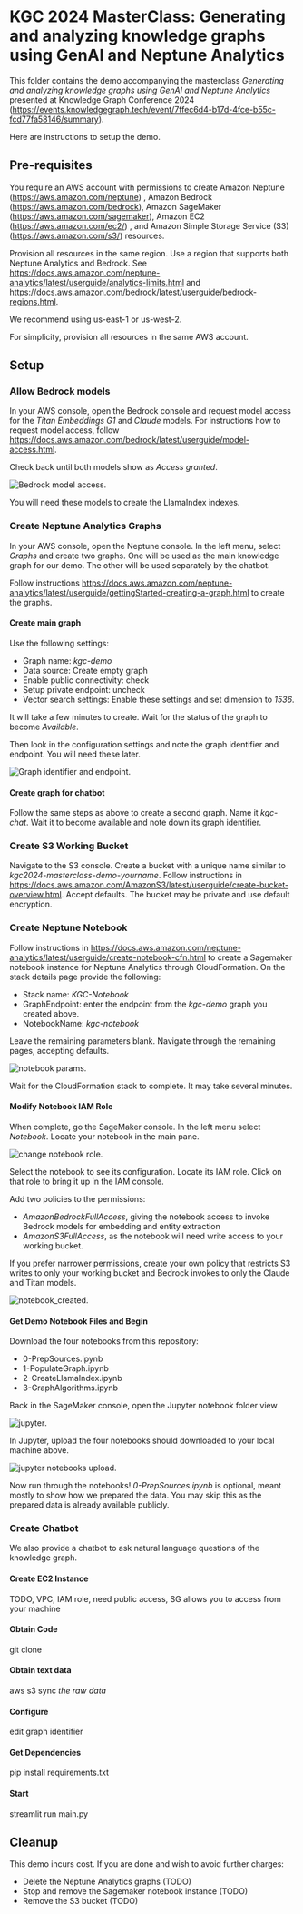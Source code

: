 # KGC 2024 MasterClass: Generating and analyzing knowledge graphs using GenAI and Neptune Analytics

This folder contains the demo accompanying the masterclass _Generating and analyzing knowledge graphs using GenAI and Neptune Analytics_ presented at Knowledge Graph Conference 2024 (<https://events.knowledgegraph.tech/event/7ffec6d4-b17d-4fce-b55c-fcd77fa58146/summary>). 

Here are instructions to setup the demo.

## Pre-requisites

You require an AWS account with permissions to create Amazon Neptune (<https://aws.amazon.com/neptune>) , Amazon Bedrock (<https://aws.amazon.com/bedrock>), Amazon SageMaker (<https://aws.amazon.com/sagemaker>), Amazon EC2 (<https://aws.amazon.com/ec2/>) , and Amazon Simple Storage Service (S3) (<https://aws.amazon.com/s3/>) resources.

Provision all resources in the same region. Use a region that supports both Neptune Analytics and Bedrock. See <https://docs.aws.amazon.com/neptune-analytics/latest/userguide/analytics-limits.html> and <https://docs.aws.amazon.com/bedrock/latest/userguide/bedrock-regions.html>.

We recommend using us-east-1 or us-west-2.

For simplicity, provision all resources in the same AWS account.

## Setup

### Allow Bedrock models

In your AWS console, open the Bedrock console and request model access for the _Titan Embeddings G1_ and _Claude_ models. For instructions how to request model access, follow <https://docs.aws.amazon.com/bedrock/latest/userguide/model-access.html>.

Check back until both models show as _Access granted_.

![Bedrock model access](images/bedrock_model_access.png "Bedrock model access").

You will need these models to create the LlamaIndex indexes. 

### Create Neptune Analytics Graphs

In your AWS console, open the Neptune console. In the left menu, select _Graphs_ and create two graphs. One will be used as the main knowledge graph for our demo. The other will be used separately by the chatbot.

Follow instructions <https://docs.aws.amazon.com/neptune-analytics/latest/userguide/gettingStarted-creating-a-graph.html> to create the graphs. 

#### Create main graph

Use the following settings: 
- Graph name: *kgc-demo*
- Data source: Create empty graph
- Enable public connectivity: check
- Setup private endpoint: uncheck
- Vector search settings: Enable these settings and set dimension to *1536*.

It will take a few minutes to create. Wait for the status of the graph to become *Available*. 

Then look in the configuration settings and note the graph identifier and endpoint. You will need these later.

![Graph identifier and endpoint](images/na_graph.png "Graph identifier and endpoint").

#### Create graph for chatbot

Follow the same steps as above to create a second graph. Name it *kgc-chat*. Wait it to become available and note down its graph identifier.

### Create S3 Working Bucket

Navigate to the S3 console. Create a bucket with a unique name similar to _kgc2024-masterclass-demo-yourname_. Follow instructions in <https://docs.aws.amazon.com/AmazonS3/latest/userguide/create-bucket-overview.html>. Accept defaults. The bucket may be private and use default encryption.

### Create Neptune Notebook

Follow instructions in https://docs.aws.amazon.com/neptune-analytics/latest/userguide/create-notebook-cfn.html to create a Sagemaker notebook instance for Neptune Analytics through CloudFormation. On the stack details page provide the following:

- Stack name: *KGC-Notebook*
- GraphEndpoint: enter the endpoint from the *kgc-demo* graph you created above.
- NotebookName: *kgc-notebook*

Leave the remaining parameters blank. Navigate through the remaining pages, accepting defaults.

![notebook params](images/na_notebook.png "notebook params").

Wait for the CloudFormation stack to complete. It may take several minutes.

#### Modify Notebook IAM Role

When complete, go the SageMaker console. In the left menu select _Notebook_. Locate your notebook in the main pane. 

![change notebook role](images/iam_notebook.png "change notebook role").

Select the notebook to see its configuration. Locate its IAM role. Click on that role to bring it up in the IAM console.

Add two policies to the permissions: 

- *AmazonBedrockFullAccess*, giving the notebook access to invoke Bedrock models for embedding and entity extraction
- *AmazonS3FullAccess*, as the notebook will need write access to your working bucket.

If you prefer narrower permissions, create your own policy that restricts S3 writes to only your working bucket and Bedrock invokes to only the Claude and Titan models.

![notebook_created](images/sm_notebook.png "notebook created").

#### Get Demo Notebook Files and Begin

Download the four notebooks from this repository:

- 0-PrepSources.ipynb
- 1-PopulateGraph.ipynb
- 2-CreateLlamaIndex.ipynb
- 3-GraphAlgorithms.ipynb

Back in the SageMaker console, open the Jupyter notebook folder view

![jupyter](images/jupyter.png "jupyter").

In Jupyter, upload the four notebooks should downloaded to your local machine above.

![jupyter notebooks upload](images/jupyter_upload.png "jupyter notebooks upload").

Now run through the notebooks! *0-PrepSources.ipynb* is optional, meant mostly to show how we prepared the data. You may skip this as the prepared data is already available publicly.

### Create Chatbot

We also provide a chatbot to ask natural language questions of the knowledge graph.

#### Create EC2 Instance

TODO, VPC, IAM role, need public access, SG allows you to access from your machine

#### Obtain Code

git clone

#### Obtain text data

aws s3 sync _the raw data_

#### Configure

edit graph identifier

#### Get Dependencies

pip install requirements.txt

#### Start

streamlit run main.py

## Cleanup

This demo incurs cost. If you are done and wish to avoid further charges:

- Delete the Neptune Analytics graphs (TODO)
- Stop and remove the Sagemaker notebook instance (TODO)
- Remove the S3 bucket (TODO)
